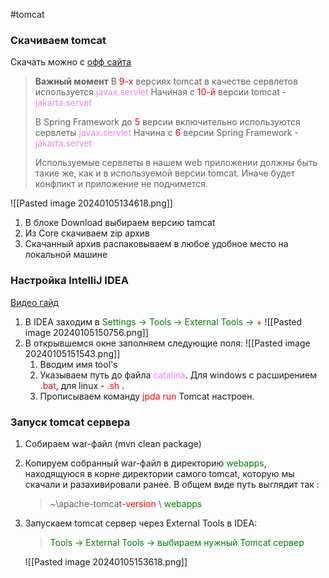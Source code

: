 #tomcat
### Скачиваем tomcat
Скачать можно с [офф сайта](https://tomcat.apache.org/)
> **Важный момент**
> В <font style="color:red">9-х</font> версиях tomcat в качестве сервлетов используется <font style="color:violet">javax.servlet</font>
> Начиная с <font style="color:red">10-й</font> версии tomcat - <font style="color:violet">jakarta.servet</font>
> 
> В Spring Framework до <font style="color:red">5</font> версии включительно используются сервлеты <font style="color:violet">javax.servlet</font>
> Начина с <font style="color:red">6</font> версии Spring Framework - <font style="color:violet">jakarta.servet</font>
> 
> Используемые сервлеты в нашем web приложении должны быть такие же, как и в используемой версии tomcat. Иначе будет конфликт и приложение не поднимется.

![[Pasted image 20240105134618.png]]
1. В блоке Download выбираем версию tamcat
2. Из Core скачиваем zip архив
3. Скачанный архив распаковываем в любое удобное место на локальной машине

### Настройка IntelliJ IDEA
[Видео гайд](https://yandex.ru/video/preview/14183360484042116822)
1. В IDEA заходим в <font style="color:green">Settings -> Tools -> External Tools -> </font><font style="color:red">+</font>
   ![[Pasted image 20240105150756.png]]
2. В открывшемся окне заполняем следующие поля:
   ![[Pasted image 20240105151543.png]]
   1. Вводим имя tool's
   2. Указываем путь до файла <font style="color:violet">catalina</font>. Для windows с расширением <font style="color:red">.bat</font>, для linux - <font style="color:red">.sh</font> .
   3. Прописываем команду <font style="color:red">jpda run</font>
Tomcat настроен.

### Запуск tomcat сервера
1. Собираем war-файл (mvn clean package)
2. Копируем собранный war-файл в директорию <font style="color:green">webapps</font>, находящуюся в корне директории самого tomcat, которую мы скачали и разахивировали ранее. В общем виде путь выглядит так :
   > ~\apache-tomcat-<font style="color:red">version</font> \ <font style="color:green">webapps</font>
3. Запускаем tomcat сервер через External Tools в IDEA:
   > <font style="color:green">Tools -> External Tools -> выбираем нужный Tomcat сервер</font>

   ![[Pasted image 20240105153618.png]]

   